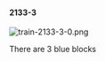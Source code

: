 #### 2133-3
![train-2133-3-0.png](https://github.com/lil-lab/nlvr/raw/master/nlvr/train/images/47/train-2133-3-0.png "train-2133-3-0.png")

There are 3 blue blocks